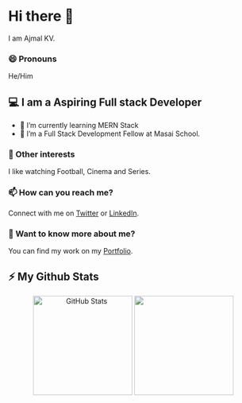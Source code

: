 # Hi there 👋
I am Ajmal KV.

### 😄 Pronouns
He/Him

## 💻 I am a Aspiring Full stack Developer
- 🌱 I’m currently learning MERN Stack
- 👾 I’m a Full Stack Development Fellow at Masai School.

### 🔭 Other interests
I like watching Football, Cinema and Series.

### 📫 How can you reach me?
Connect with me on [Twitter](https://twitter.com/ajmalmiyan) or [LinkedIn](https://www.linkedin.com/in/ajmalmiyan).

### 💬 Want to know more about me?
You can find my work on my [Portfolio](http://ajmalmiyan.github.io/).

## ⚡ My Github Stats
<p align="center">
  <img  alt="GitHub Stats" src="https://github-readme-stats.codestackr.vercel.app/api?username=ajmalmiyan&show_icons=true&theme=light" height="200px"  />
  <img src="https://github-readme-stats.vercel.app/api/top-langs/?username=ajmalmiyan&theme=light" height="200px" />

</p>
<!--
**ajmalmiyan/ajmalmiyan** is a ✨ _special_ ✨ repository because its `README.md` (this file) appears on your GitHub profile.

Here are some ideas to get you started:

- 🔭 I’m currently working on ...
- 🌱 I’m currently learning ...
- 👯 I’m looking to collaborate on ...
- 🤔 I’m looking for help with ...
- 💬 Ask me about ...
- 📫 How to reach me: ...
- 😄 Pronouns: ...
- ⚡ Fun fact: ...
-->
